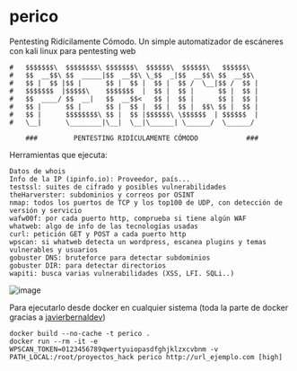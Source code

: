 # perico
Pentesting Ridícilamente Cómodo. Un simple automatizador de escáneres con kali linux para pentesting web
```
#   $$$$$$$\  $$$$$$$$\ $$$$$$$\  $$$$$$\  $$$$$$\   $$$$$$\  
#   $$  __$$\ $$  _____|$$  __$$\ \_$$  _|$$  __$$\ $$  __$$\ 
#   $$ |  $$ |$$ |      $$ |  $$ |  $$ |  $$ /  \__|$$ /  $$ |
#   $$$$$$$  |$$$$$\    $$$$$$$  |  $$ |  $$ |      $$ |  $$ |
#   $$  ____/ $$  __|   $$  __$$<   $$ |  $$ |      $$ |  $$ |
#   $$ |      $$ |      $$ |  $$ |  $$ |  $$ |  $$\ $$ |  $$ |
#   $$ |      $$$$$$$$\ $$ |  $$ |$$$$$$\ \$$$$$$  | $$$$$$  |
#   \__|      \________|\__|  \__|\______| \______/  \______/ 

    ###         PENTESTING RIDÍCULAMENTE CÓMODO            ###
```

Herramientas que ejecuta:

    Datos de whois
    Info de la IP (ipinfo.io): Proveedor, país...
    testssl: suites de cifrado y posibles vulnerabilidades
    theHarverster: subdominios y correos por OSINT
    nmap: todos los puertos de TCP y los top100 de UDP, con detección de versión y servicio
    wafw00f: por cada puerto http, comprueba si tiene algún WAF
    whatweb: algo de info de las tecnologías usadas
    curl: petición GET y POST a cada puerto http
    wpscan: si whatweb detecta un wordpress, escanea plugins y temas vulnerables y usuarios
    gobuster DNS: bruteforce para detectar subdominios
    gobuster DIR: para detectar directorios
    wapiti: busca varias vulnerabilidades (XSS, LFI. SQLi..)


![image](https://github.com/joseaguardia/perico/assets/16305835/53799cc8-c60b-4e48-a3c1-2393e2964dc7)


Para ejecutarlo desde docker en cualquier sistema (toda la parte de docker gracias a [javierbernaldev](https://github.com/javierbernaldev))
```
docker build --no-cache -t perico .
docker run --rm -it -e WPSCAN_TOKEN=0123456789qwertyuiopasdfghjklzxcvbnm -v PATH_LOCAL:/root/proyectos_hack perico http://url_ejemplo.com [high]
```
